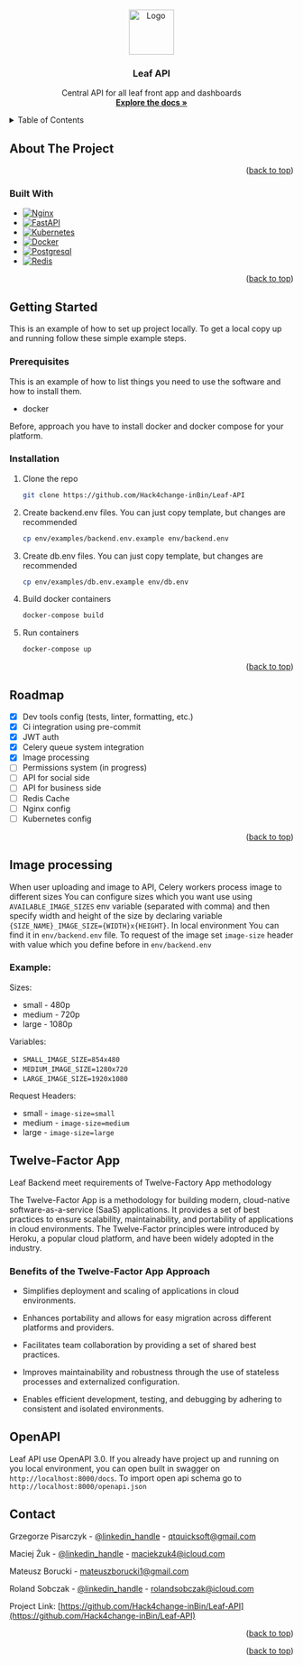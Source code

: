 <a name="readme-top"></a>



<!-- PROJECT LOGO -->
<br />
<div align="center">
  <a href="https://github.com/Hack4change-inBin/Leaf-API">
    <img src="" alt="Logo" width="80" height="80">
  </a>

<h3 align="center">Leaf API</h3>

  <p align="center">
    Central API for all leaf front app and dashboards
    <br />
    <a href="https://github.com/github_username/repo_name"><strong>Explore the docs »</strong></a>
    <br />
  </p>
</div>



<!-- TABLE OF CONTENTS -->
<details>
  <summary>Table of Contents</summary>
  <ol>
    <li>
      <a href="#about-the-project">About The Project</a>
      <ul>
        <li><a href="#built-with">Built With</a></li>
      </ul>
    </li>
    <li>
      <a href="#getting-started">Getting Started</a>
      <ul>
        <li><a href="#prerequisites">Prerequisites</a></li>
        <li><a href="#installation">Installation</a></li>
      </ul>
    </li>
    <li><a href="#roadmap">Roadmap</a></li>
    <li><a href="#image-processing">Image processing</a></li>
        <ul>
            <li><a href="#example">Example</a></li>
        </ul>
    <li><a href="#twelve-factor-app">Twelve-Factor App</a></li>
    <li><a href="#openapi">OpenAPI</a></li>
    <li><a href="#contact">Contact</a></li>

  </ol>
</details>



<!-- ABOUT THE PROJECT -->

## About The Project
<p align="right">(<a href="#">back to top</a>)</p>

### Built With

* [![Nginx][Nginx-icon]][Nginx-url]
* [![FastAPI][FastAPI-icon]][FastAPI-url]
* [![Kubernetes][Kubernetes-icon]][Kubernetes-url]
* [![Docker][Docker-icon]][Docker-url]
* [![Postgresql][Postgresql-icon]][Postgresql-url]
* [![Redis][Redis-icon]][Redis-url]




<p align="right">(<a href="#">back to top</a>)</p>



<!-- GETTING STARTED -->

## Getting Started

This is an example of how to set up project locally.
To get a local copy up and running follow these simple example steps.

### Prerequisites

This is an example of how to list things you need to use the software and how to install them.

* docker

Before, approach you have to install docker and docker compose for your platform.

### Installation

1. Clone the repo
   ```sh
   git clone https://github.com/Hack4change-inBin/Leaf-API
   ```

2. Create backend.env files. You can just copy template, but changes are recommended
   ```sh
   cp env/examples/backend.env.example env/backend.env
   ```

3. Create db.env files. You can just copy template, but changes are recommended
   ```sh
   cp env/examples/db.env.example env/db.env
   ```

4. Build docker containers
   ```sh
   docker-compose build
   ```

5. Run containers
   ```sh
   docker-compose up
   ```

<p align="right">(<a href="#">back to top</a>)</p>

<!-- ROADMAP -->

## Roadmap

- [x] Dev tools config (tests, linter, formatting, etc.)
- [x] Ci integration using pre-commit
- [x] JWT auth
- [x] Celery queue system integration
- [x] Image processing
- [ ] Permissions system (in progress)
- [ ] API for social side
- [ ] API for business side
- [ ] Redis Cache
- [ ] Nginx config
- [ ] Kubernetes config

<p align="right">(<a href="#">back to top</a>)</p>

## Image processing

When user uploading and image to API, Celery workers process image to different sizes
You can configure sizes which you want use using `AVAILABLE_IMAGE_SIZES` env variable (separated with comma)
and then specify width and height of the size by declaring variable `{SIZE_NAME}_IMAGE_SIZE={WIDTH}x{HEIGHT}`.
In local environment You can find it in `env/backend.env` file.
To request of the image set `image-size` header with value which you define before in `env/backend.env`

### Example:

Sizes:

* small - 480p
* medium - 720p
* large - 1080p

Variables:

* `SMALL_IMAGE_SIZE=854x480`
* `MEDIUM_IMAGE_SIZE=1280x720`
* `LARGE_IMAGE_SIZE=1920x1080`

Request Headers:

* small - `image-size=small`
* medium - `image-size=medium`
* large - `image-size=large`

## Twelve-Factor App

Leaf Backend meet requirements of Twelve-Factory App methodology

The Twelve-Factor App is a methodology for building modern, cloud-native software-as-a-service (SaaS) applications.
It provides a set of best practices to ensure scalability, maintainability,
and portability of applications in cloud environments.
The Twelve-Factor principles were introduced by Heroku, a popular cloud platform,
and have been widely adopted in the industry.

### Benefits of the Twelve-Factor App Approach
* Simplifies deployment and scaling of applications in cloud environments.

* Enhances portability and allows for easy migration across different platforms and providers.

* Facilitates team collaboration by providing a set of shared best practices.

* Improves maintainability and robustness through the use of stateless processes and externalized configuration.

* Enables efficient development, testing, and debugging by adhering to consistent and isolated environments.


## OpenAPI

Leaf API use OpenAPI 3.0. If you already have project up and running on you local environment,
you can open built in swagger on `http://localhost:8000/docs`. To import open api schema go to
`http://localhost:8000/openapi.json`


<!-- CONTACT -->

## Contact

Grzegorze Pisarczyk - [@linkedin_handle](https://www.linkedin.com/in/grzegorz-pisarczyk) - qtquicksoft@gmail.com

Maciej Żuk - [@linkedin_handle](https://www.linkedin.com/in/maciej-%C5%BCuk-111138214/) - maciekzuk4@icloud.com

Mateusz Borucki - mateuszborucki1@gmail.com

Roland Sobczak - [@linkedin_handle](https://www.linkedin.com/in/roland-sobczak/) - rolandsobczak@icloud.com


Project Link: [https://github.com/Hack4change-inBin/Leaf-API](https://github.com/Hack4change-inBin/Leaf-API)

<p align="right">(<a href="#">back to top</a>)</p>


<p align="right">(<a href="#">back to top</a>)</p>



<!-- MARKDOWN LINKS & IMAGES -->
<!-- https://www.markdownguide.org/basic-syntax/#reference-style-links -->

[React.js]: https://img.shields.io/badge/React-20232A?style=for-the-badge&logo=react&logoColor=61DAFB

[React-url]: https://reactjs.org/

[Nginx-icon]: https://img.shields.io/badge/nginx-%23009639.svg?style=for-the-badge&logo=nginx&logoColor=white

[Nginx-url]: https://www.google.com/url?sa=t&rct=j&q=&esrc=s&source=web&cd=&ved=2ahUKEwj_tPvV4Mn_AhXY6CoKHZ92BNYQFnoECA4QAQ&url=https%3A%2F%2Fwww.nginx.com%2F&usg=AOvVaw10RW2cXcmCuZ2YnsYWHFKR&opi=89978449

[FastAPI-icon]: https://img.shields.io/badge/FastAPI-005571?style=for-the-badge&logo=fastapi

[FastAPI-url]: https://fastapi.tiangolo.com

[Kubernetes-icon]: https://img.shields.io/badge/kubernetes-%23326ce5.svg?style=for-the-badge&logo=kubernetes&logoColor=white

[Kubernetes-url]: https://kubernetes.io

[Docker-icon]: https://img.shields.io/badge/docker-%230db7ed.svg?style=for-the-badge&logo=docker&logoColor=white

[Docker-url]: https://www.docker.com/

[Postgresql-icon]: https://img.shields.io/badge/postgres-%23316192.svg?style=for-the-badge&logo=postgresql&logoColor=white

[Postgresql-url]: https://www.postgresql.org

[Redis-icon]: https://img.shields.io/badge/redis-%23DD0031.svg?style=for-the-badge&logo=redis&logoColor=white

[Redis-url]: https://redis.io




